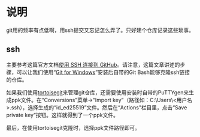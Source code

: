# 说明
git用的频率有点低啊，用ssh提交又忘记怎么弄了。只好建个仓库记录这些琐事。

## ssh
主要参考这篇官方文档[使用 SSH 连接到 GitHub](https://docs.github.com/cn/authentication/connecting-to-github-with-ssh)。请注意，这篇文章讲述的步骤，可以让我们使用“[Git for Windows](https://gitforwindows.org/)”安装后自带的Git Bash能够克隆ssh链接的仓库。

如果我们使用[tortoisegit](https://tortoisegit.org/download/)来管理git仓库，还需要使用安装时自带的PuTTYgen来生成ppk文件。在“Conversions”菜单->“Import key”（路径如：C:\Users\\<用户名>\.ssh），选择生成的“id_ed25519”文件。然后在“Actions”栏目里，点击“Save private key”按钮。这样就得到了一个ppk文件。

最后，在使用tortoisegit克隆时，选择ppk文件路径即可。

